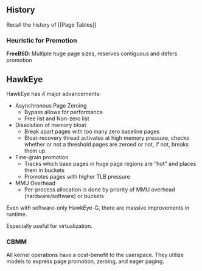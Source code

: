 ## History

Recall the history of [[Page Tables]]

### Heuristic for Promotion

**FreeBSD**: Multiple huge page sizes, reserves contiguous and defers promotion


## HawkEye

HawkEye has 4 major advancements:
- Asynchronous Page Zeroing
	- Bypass allows for performance
	- Free list and Non-zero list
- Dissolution of memory bloat
	- Break apart pages with too many zero baseline pages
	- Bloat-recovery thread activates at high memory pressure, checks whether or not a threshold pages are zeroed or not, if not, breaks them up.
- Fine-grain promotion
	- Tracks which base pages in huge page regions are "hot" and places them in buckets
	- Promotes pages with higher TLB pressure
- MMU Overhead
	- Per-process allocation is done by priority of MMU overhead (hardware/software) or buckets

Even with software-only HawkEye-G, there are massive improvements in runtime.

Especially useful for virtualization.

### CBMM

All kernel operations have a cost-benefit to the userspace. They utilize models to express page promotion, zeroing, and eager paging.